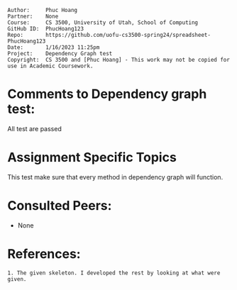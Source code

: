 ```
Author:     Phuc Hoang
Partner:    None
Course:     CS 3500, University of Utah, School of Computing
GitHub ID:  PhucHoang123
Repo:       https://github.com/uofu-cs3500-spring24/spreadsheet-PhucHoang123
Date:       1/16/2023 11:25pm
Project:    Dependency Graph test
Copyright:  CS 3500 and [Phuc Hoang] - This work may not be copied for use in Academic Coursework.
```

# Comments to Dependency graph test:
All test are passed

# Assignment Specific Topics
This test make sure that every method in dependency graph will function.

# Consulted Peers:

- None

# References:

	1. The given skeleton. I developed the rest by looking at what were given.